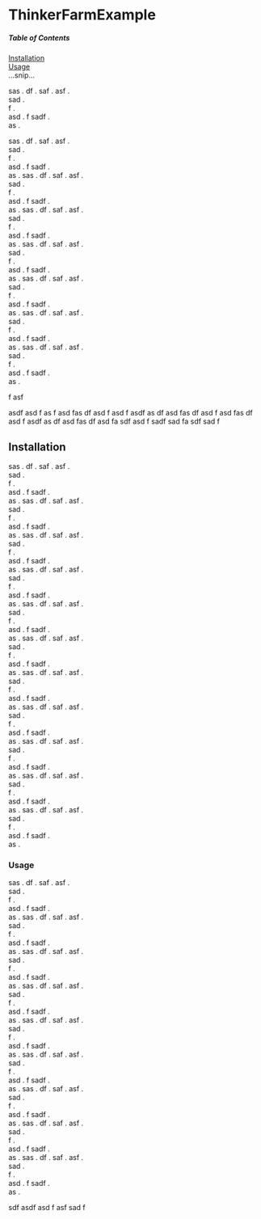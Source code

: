 # ThinkerFarmExample

##### Table of Contents  
[Installation](#Installation)  
[Usage](#Usage)  
...snip...    
<a name="installation"/>






sas . 
df . 
saf . 
asf .  
sad .  
f .    
asd . 
f
sadf .   
as . 

sas . 
df . 
saf . 
asf .  
sad .  
f .    
asd . 
f
sadf .   
as . 
sas . 
df . 
saf . 
asf .  
sad .  
f .    
asd . 
f
sadf .   
as . sas . 
df . 
saf . 
asf .  
sad .  
f .    
asd . 
f
sadf .   
as . 
sas . 
df . 
saf . 
asf .  
sad .  
f .    
asd . 
f
sadf .   
as . 
sas . 
df . 
saf . 
asf .  
sad .  
f .    
asd . 
f
sadf .   
as . 
sas . 
df . 
saf . 
asf .  
sad .  
f .    
asd . 
f
sadf .   
as . 
sas . 
df . 
saf . 
asf .  
sad .  
f .    
asd . 
f
sadf .   
as . 

f
asf

asdf
asd
f
as
f
asd
fas
df
asd
f
asd
f
asdf
as
df
asd
fas
df
asd
f
asd
fas
df
asd
f
asdf
as
df
asd
fas
df
asd
fa
sdf
asd
f
sadf
sad
fa
sdf
sad
f
## Installation

sas . 
df . 
saf . 
asf .  
sad .  
f .    
asd . 
f
sadf .   
as . 
sas . 
df . 
saf . 
asf .  
sad .  
f .    
asd . 
f
sadf .   
as . sas . 
df . 
saf . 
asf .  
sad .  
f .    
asd . 
f
sadf .   
as . sas . 
df . 
saf . 
asf .  
sad .  
f .    
asd . 
f
sadf .   
as . 
sas . 
df . 
saf . 
asf .  
sad .  
f .    
asd . 
f
sadf .   
as . sas . 
df . 
saf . 
asf .  
sad .  
f .    
asd . 
f
sadf .   
as . 
sas . 
df . 
saf . 
asf .  
sad .  
f .    
asd . 
f
sadf .   
as . sas . 
df . 
saf . 
asf .  
sad .  
f .    
asd . 
f
sadf .   
as . sas . 
df . 
saf . 
asf .  
sad .  
f .    
asd . 
f
sadf .   
as . sas . 
df . 
saf . 
asf .  
sad .  
f .    
asd . 
f
sadf .   
as . sas . 
df . 
saf . 
asf .  
sad .  
f .    
asd . 
f
sadf .   
as . 

### Usage

sas . 
df . 
saf . 
asf .  
sad .  
f .    
asd . 
f
sadf .   
as . 
sas . 
df . 
saf . 
asf .  
sad .  
f .    
asd . 
f
sadf .   
as . 
sas . 
df . 
saf . 
asf .  
sad .  
f .    
asd . 
f
sadf .   
as . 
sas . 
df . 
saf . 
asf .  
sad .  
f .    
asd . 
f
sadf .   
as . sas . 
df . 
saf . 
asf .  
sad .  
f .    
asd . 
f
sadf .   
as . 
sas . 
df . 
saf . 
asf .  
sad .  
f .    
asd . 
f
sadf .   
as . 
sas . 
df . 
saf . 
asf .  
sad .  
f .    
asd . 
f
sadf .   
as . 
sas . 
df . 
saf . 
asf .  
sad .  
f .    
asd . 
f
sadf .   
as . 
sas . 
df . 
saf . 
asf .  
sad .  
f .    
asd . 
f
sadf .   
as . 

sdf
asdf
asd
f
asf
sad
f
